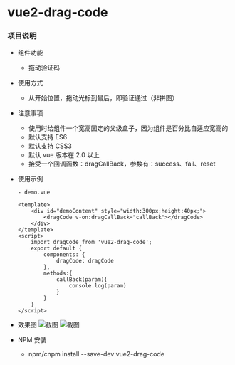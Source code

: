 # vue2-drag-code

### 项目说明
- 组件功能
    - 拖动验证码

- 使用方式
	- 从开始位置，拖动光标到最后，即验证通过（非拼图）

- 注意事项
    - 使用时给组件一个宽高固定的父级盒子，因为组件是百分比自适应宽高的
    - 默认支持 ES6 
    - 默认支持 CSS3 
    - 默认 vue 版本在 2.0 以上
    - 接受一个回调函数：dragCallBack，参数有：success、fail、reset

- 使用示例
    ```
    - demo.vue
    
    <template>
        <div id="demoContent" style="width:300px;height:40px;">
            <dragCode v-on:dragCallBack="callBack"></dragCode>
        </div>
    </template>
    <script>
        import dragCode from 'vue2-drag-code';
        export default {
            components: {
                dragCode: dragCode
            },
            methods:{
                callBack(param){
                    console.log(param)
                }
            }
        }
    </script>
    
    ```
- 效果图
![截图](https://github.com/ZhaoruiGuang/projects/blob/all_images/vue2_drag_code/img1.png)
![截图](https://github.com/ZhaoruiGuang/projects/blob/all_images/vue2_drag_code/img2.png)

- NPM 安装
    - npm/cnpm install --save-dev vue2-drag-code


